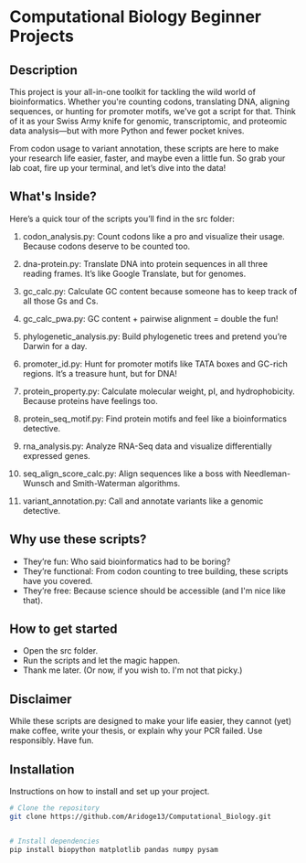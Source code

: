 # Computational Biology Beginner Projects

## Description
This project is your all-in-one toolkit for tackling the wild world of bioinformatics. Whether you're counting codons, translating DNA, aligning sequences, or hunting for promoter motifs, we've got a script for that. Think of it as your Swiss Army knife for genomic, transcriptomic, and proteomic data analysis—but with more Python and fewer pocket knives.

From codon usage to variant annotation, these scripts are here to make your research life easier, faster, and maybe even a little fun. So grab your lab coat, fire up your terminal, and let’s dive into the data!

## What's Inside? 
Here’s a quick tour of the scripts you’ll find in the src folder:

1. codon_analysis.py: Count codons like a pro and visualize their usage. Because codons deserve to be counted too. 

2. dna-protein.py: Translate DNA into protein sequences in all three reading frames. It’s like Google Translate, but for genomes. 

3. gc_calc.py: Calculate GC content because someone has to keep track of all those Gs and Cs. 

4. gc_calc_pwa.py: GC content + pairwise alignment = double the fun! 

5. phylogenetic_analysis.py: Build phylogenetic trees and pretend you’re Darwin for a day. 

6. promoter_id.py: Hunt for promoter motifs like TATA boxes and GC-rich regions. It’s a treasure hunt, but for DNA! 

7. protein_property.py: Calculate molecular weight, pI, and hydrophobicity. Because proteins have feelings too. 

8. protein_seq_motif.py: Find protein motifs and feel like a bioinformatics detective. 

9. rna_analysis.py: Analyze RNA-Seq data and visualize differentially expressed genes. 

10. seq_align_score_calc.py: Align sequences like a boss with Needleman-Wunsch and Smith-Waterman algorithms. 

11. variant_annotation.py: Call and annotate variants like a genomic detective. 


## Why use these scripts? 

- They’re fun: Who said bioinformatics had to be boring? 
- They’re functional: From codon counting to tree building, these scripts have you covered. 
- They’re free: Because science should be accessible (and I'm nice like that). 


## How to get started
- Open the src folder.
- Run the scripts and let the magic happen. 
- Thank me later. (Or now, if you wish to. I'm not that picky.)


## Disclaimer
While these scripts are designed to make your life easier, they cannot (yet) make coffee, write your thesis, or explain why your PCR failed. Use responsibly. Have fun. 


## Installation
Instructions on how to install and set up your project.

```bash
# Clone the repository
git clone https://github.com/Aridoge13/Computational_Biology.git


# Install dependencies
pip install biopython matplotlib pandas numpy pysam